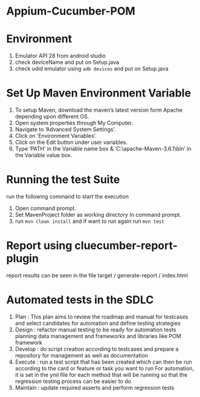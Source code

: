 # Appium-Cucumber-POM

# Environment
1. Emulator API 28 from android studio
2. check deviceName and put on Setup.java
3. check udid emulator using `adb devices` and put on Setup.java

# Set Up Maven Environment Variable
1. To setup Maven, download the maven’s latest version form Apache depending upon different OS.
2. Open system properties through My Computer.
3. Navigate to ‘Advanced System Settings’.
4. Click on ‘Environment Variables’.
5. Click on the Edit button under user variables.
6. Type ‘PATH’ in the Variable name box & ‘C:\apache-Maven-3.6.1\bin’ in the Variable value box.

# Running the test Suite
run the following command to start the execution
1. Open command prompt.
2. Set MavenProject folder as working directory In command prompt.
3. run `mvn clean install` and if want to run again run `mvn test`

# Report using cluecumber-report-plugin
report results can be seen in the file target / generate-report / index.html


# Automated tests in the SDLC
1. Plan :
This plan aims to review the roadmap and manual for testcases
and select candidates for automation and define testing strategies
2. Design :
refactor manual testing to be ready for automation tests
planning data management and frameworks and libraries like POM framework
3. Develop :
do script creation according to testcases and prepare a repository for management
as well as documentation
4. Execute :
run a test script that has been created which can then be run according to the card or feature or task you want to run
For automation, it is set in the yml file for each method that will be running so that the regression testing process can be easier to do 
5. Maintain :
update required asserts and perform regression tests
